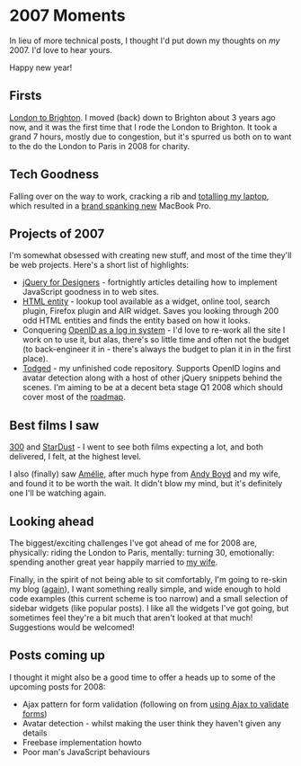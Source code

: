 # 2007 Moments

In lieu of more technical posts, I thought I'd put down my thoughts on *my* 2007.  I'd love to hear yours.

Happy new year!


<!--more-->

## Firsts

[London to Brighton](http://remysharp.com/2007/06/19/our-london-to-brighton-bike-ride-and-route/).  I moved (back) down to Brighton about 3 years ago now, and it was the first time that I rode the London to Brighton.  It took a grand 7 hours, mostly due to congestion, but it's spurred us both on to want to the do the London to Paris in 2008 for charity.

## Tech Goodness

Falling over on the way to work, cracking a rib and [totalling my laptop](http://remysharp.com/2006/12/14/the-delicate-apple/), which resulted in a [brand spanking new](http://remysharp.com/2006/12/21/the-delicate-apple-part-2/) MacBook Pro.

## Projects of 2007

I'm somewhat obsessed with creating new stuff, and most of the time they'll be web projects.  Here's a short list of highlights:

* [jQuery for Designers](http://jqueryfordesigners.com) - fortnightly articles detailing how to implement JavaScript goodness in to web sites.
* [HTML entity](http://leftlogic.com/lounge/articles/entity-lookup/) - lookup tool available as a widget, online tool, search plugin, Firefox plugin and AIR widget.  Saves you looking through 200 odd HTML entities and finds the entity based on how it looks.
* Conquering [OpenID as a log in system](http://remysharp.com/2007/12/21/how-to-integrate-openid-as-your-login-system/) - I'd love to re-work all the site I work on to use it, but alas, there's so little time and often not the budget (to back-engineer it in - there's always the budget to plan it in in the first place).
* [Todged](http://todged.com/) - my unfinished code repository.  Supports OpenID logins and avatar detection along with a host of other jQuery snippets behind the scenes. I'm aiming to be at a decent beta stage Q1 2008 which should cover most of the [roadmap](http://todged.com/roadmap).


## Best films I saw

[300](http://www.apple.com/trailers/wb/300/) and [StarDust](http://www.apple.com/trailers/paramount/stardust/) - I went to see both films expecting a lot, and both delivered, I felt, at the highest level.

I also (finally) saw [Amélie](http://www.imdb.com/title/tt0211915/), after much hype from [Andy Boyd](http://flickr.com/photos/remysharp/233636019/in/photostream/) and my wife, and found it to be worth the wait.  It didn't blow my mind, but it's definitely one I'll be watching again.

## Looking ahead

The biggest/exciting challenges I've got ahead of me for 2008 are, physically: riding the London to Paris, mentally: turning 30, emotionally: spending another great year happily married to [my wife](http://www.flickr.com/photos/remysharp/2151045633/).

Finally, in the spirit of not being able to sit comfortably, I'm going to re-skin my blog ([again](http://remysharp.com/2007/07/22/what-to-expect-next/)), I want something really simple, and wide enough to hold code examples (this current scheme is too narrow) and a small selection of sidebar widgets (like popular posts).  I like all the widgets I've got going, but sometimes feel they're a bit much that aren't looked at that much!  Suggestions would be welcomed!

## Posts coming up

I thought it might also be a good time to offer a heads up to some of the upcoming posts for 2008:

* Ajax pattern for form validation (following on from [using Ajax to validate forms](http://jqueryfordesigners.com/using-ajax-to-validate-forms/))
* Avatar detection - whilst making the user think they haven't given any details
* Freebase implementation howto
* Poor man's JavaScript behaviours